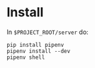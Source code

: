 # Install

In `$PROJECT_ROOT/server` do:

```
pip install pipenv
pipenv install --dev
pipenv shell
```
